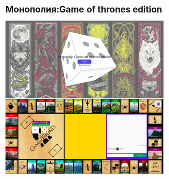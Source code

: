 # Монополия:Game of thrones edition
![Вход](https://github.com/IgorTsvetkov/got/blob/master/web/images/got1.jpg)
![Процесс игры](https://github.com/IgorTsvetkov/got/blob/master/web/images/got2.jpg)
